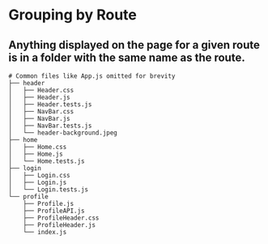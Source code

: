 # Grouping by Route
## Anything displayed on the page for a given route is in a folder with the same name as the route.
```
# Common files like App.js omitted for brevity
├── header
│   ├── Header.css
│   ├── Header.js
│   ├── Header.tests.js
│   ├── NavBar.css
│   ├── NavBar.js
│   ├── NavBar.tests.js
│   └── header-background.jpeg
├── home
│   ├── Home.css
│   ├── Home.js
│   └── Home.tests.js
├── login
│   ├── Login.css
│   ├── Login.js
│   └── Login.tests.js
└── profile
    ├── Profile.js
    ├── ProfileAPI.js
    ├── ProfileHeader.css
    ├── ProfileHeader.js
    └── index.js
```